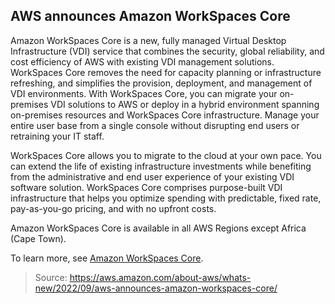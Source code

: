 ## AWS announces Amazon WorkSpaces Core

Amazon WorkSpaces Core is a new, fully managed Virtual Desktop Infrastructure (VDI) service that combines the security, global reliability, and cost efficiency of AWS with existing VDI management solutions. WorkSpaces Core removes the need for capacity planning or infrastructure refreshing, and simplifies the provision, deployment, and management of VDI environments. With WorkSpaces Core, you can migrate your on-premises VDI solutions to AWS or deploy in a hybrid environment spanning on-premises resources and WorkSpaces Core infrastructure. Manage your entire user base from a single console without disrupting end users or retraining your IT staff.

WorkSpaces Core allows you to migrate to the cloud at your own pace. You can extend the life of existing infrastructure investments while benefiting from the administrative and end user experience of your existing VDI software solution. WorkSpaces Core comprises purpose-built VDI infrastructure that helps you optimize spending with predictable, fixed rate, pay-as-you-go pricing, and with no upfront costs.

Amazon WorkSpaces Core is available in all AWS Regions except Africa (Cape Town).

To learn more, see [Amazon WorkSpaces Core](https://aws.amazon.com/workspaces/workspaces-core/).

> Source: https://aws.amazon.com/about-aws/whats-new/2022/09/aws-announces-amazon-workspaces-core/
